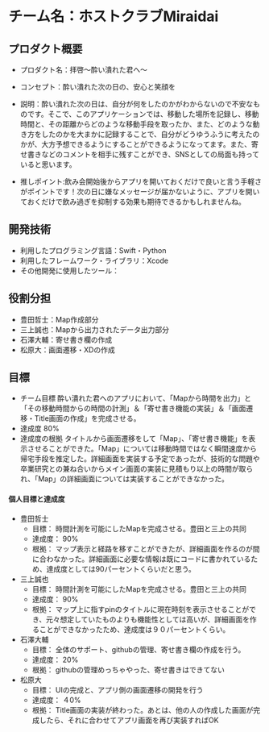 # チーム名：ホストクラブMiraidai

## プロダクト概要
- プロダクト名：拝啓〜酔い潰れた君へ〜

- コンセプト：酔い潰れた次の日の、安心と笑顔を

- 説明：酔い潰れた次の日は、自分が何をしたのかがわからないので不安なものです。そこで、このアプリケーションでは、移動した場所を記録し、移動時間と、その距離からどのような移動手段を取ったか、また、どのような動き方をしたのかを大まかに記録することで、自分がどうゆうふうに考えたのかが、大方予想できるようにすることができるようになってます。また、寄せ書きなどのコメントを相手に残すことができ、SNSとしての局面も持っていると思います。

- 推しポイント:飲み会開始後からアプリを開いておくだけで良いと言う手軽さがポイントです！次の日に嫌なメッセージが届かないように、アプリを開いておくだけで飲み過ぎを抑制する効果も期待できるかもしれませんね。

## 開発技術
- 利用したプログラミング言語：Swift・Python
- 利用したフレームワーク・ライブラリ：Xcode
- その他開発に使用したツール：

## 役割分担
- 豊田哲士：Map作成部分
- 三上誠也：Mapから出力されたデータ出力部分
- 石澤大輔：寄せ書き欄の作成
- 松原大：画面遷移・XDの作成

## 目標
- チーム目標
酔い潰れた君へのアプリにおいて、「Mapから時間を出力」と「その移動時間からの時間の計測」＆「寄せ書き機能の実装」＆「画面遷移・Title画面の作成」を完成させる。
- 達成度
80%
- 達成度の根拠
タイトルから画面遷移をして「Map」、「寄せ書き機能」を表示させることができた。「Map」については移動時間ではなく瞬間速度から帰宅手段を推定した。詳細画面を実装する予定であったが、技術的な問題や卒業研究との兼ね合いからメイン画面の実装に見積もり以上の時間が取られ、「Map」の詳細画面については実装することができなかった。


#### 個人目標と達成度
- 豊田哲士 
  - 目標： 時間計測を可能にしたMapを完成させる。豊田と三上の共同
  - 達成度： 90%  
  - 根拠： マップ表示と経路を移すことができたが、詳細画面を作るのが間に合わなかった。詳細画面に必要な情報は既にコードに書かれているため、達成度としては90パーセントくらいだと思う。
- 三上誠也
  - 目標： 時間計測を可能にしたMapを完成させる。豊田と三上の共同
  - 達成度： 90%  
  - 根拠： マップ上に指すpinのタイトルに現在時刻を表示させることができ、元々想定していたものよりも機能性としては高いが、詳細画面を作ることができなかったため、達成度は９０パーセントくらい。
- 石澤大輔
  - 目標： 全体のサポート、githubの管理、寄せ書き欄の作成を行う。
  - 達成度： 20%  
  - 根拠： githubの管理めっちゃやった、寄せ書きはできてない
- 松原大
  - 目標： UIの完成と、アプリ側の画面遷移の開発を行う
  - 達成度： ４0%  
  - 根拠： Title画面の実装が終わった。あとは、他の人の作成した画面が完成したら、それに合わせてアプリ画面を再び実装すればOK
